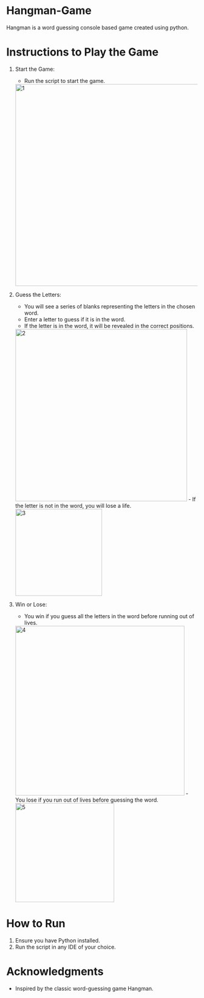 # Hangman-Game
Hangman is a word guessing console based game created using python.


# Instructions to Play the Game

1. Start the Game:
   - Run the script to start the game.
   <img width="530" alt="1" src="https://github.com/user-attachments/assets/c6c842b3-f258-403d-9878-34ba1c549475">


2. Guess the Letters:
   - You will see a series of blanks representing the letters in the chosen word.
   - Enter a letter to guess if it is in the word.
   - If the letter is in the word, it will be revealed in the correct positions.
   <img width="452" alt="2" src="https://github.com/user-attachments/assets/16ce7c86-5d95-4050-a761-cbf02f34d631">
   - If the letter is not in the word, you will lose a life.
   <img width="228" alt="3" src="https://github.com/user-attachments/assets/0ec575e4-3ac6-452f-80a7-0593f208da7a">


3. Win or Lose:
   - You win if you guess all the letters in the word before running out of lives.
   <img width="445" alt="4" src="https://github.com/user-attachments/assets/96fbe38d-e3e2-4204-9c16-f208044260e6">
   - You lose if you run out of lives before guessing the word.
   <img width="260" alt="5" src="https://github.com/user-attachments/assets/d4402d7b-1267-412e-b206-0674a582df34">



# How to Run

1. Ensure you have Python installed.
2. Run the script in any IDE of your choice.


# Acknowledgments

- Inspired by the classic word-guessing game Hangman.
